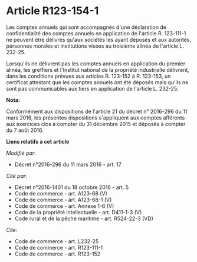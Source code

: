 # Article R123-154-1

Les comptes annuels qui sont accompagnés d'une déclaration de confidentialité des comptes annuels en application de l'article
R. 123-111-1 ne peuvent être délivrés qu'aux sociétés les ayant déposés et aux autorités, personnes morales et institutions
visées au troisième alinéa de l'article L. 232-25. 

Lorsqu'ils ne délivrent pas les comptes annuels en application du premier alinéa, les greffiers et l'Institut national de la
propriété industrielle délivrent, dans les conditions prévues aux articles R. 123-152 à R. 123-153, un certificat attestant
que les comptes annuels ont été déposés mais qu'ils ne sont pas communicables aux tiers en application de l'article L.
232-25.

**Nota:**

Conformément aux dispositions de l'article 21 du décret n° 2016-296 du 11 mars 2016, les présentes dispositions s'appliquent
aux comptes afférents aux exercices clos à compter du 31 décembre 2015 et déposés à compter du 7 août 2016.

**Liens relatifs à cet article**

_Modifié par_:

  - Décret n°2016-296 du 11 mars 2016 - art. 17

_Cité par_:

  - Décret n°2016-1401 du 18 octobre 2016 - art. 5
  - Code de commerce - art. A123-68 (V)
  - Code de commerce - art. A123-68-1 (V)
  - Code de commerce - art. Annexe 1-6 (V)
  - Code de la propriété intellectuelle - art. D411-1-3 (V)
  - Code rural et de la pêche maritime - art. R524-22-3 (VD)

_Cite_:

  - Code de commerce - art. L232-25
  - Code de commerce - art. R123-111-1
  - Code de commerce - art. R123-152
